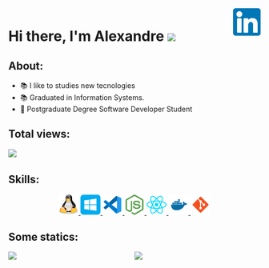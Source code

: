 <!-- ### Hi there 👋 -->

<!--
**alexandreceti/alexandreceti** is a ✨ _special_ ✨ repository because its `README.md` (this file) appears on your GitHub profile.

Here are some ideas to get you started:

- 🔭 I’m currently working on ...
- 🌱 I’m currently learning ...
- 👯 I’m looking to collaborate on ...
- 🤔 I’m looking for help with ...
- 💬 Ask me about ...
- 📫 How to reach me: ...
- 😄 Pronouns: ...
- ⚡ Fun fact: ...
-->


<a href="https://www.linkedin.com/in/alexandrecunhaeti/" target="_blank">
    <img 
        src="img/linkedin.svg" 
        alt="linkedIn" 
        width="55" 
        align="right" />
</a>


# Hi there, I'm Alexandre <img src="https://raw.githubusercontent.com/iampavangandhi/iampavangandhi/master/gifs/Hi.gif" width="30px"></h2>


## About: 

- 📚 I like to studies new tecnologies
- 📚 Graduated in Information Systems.
- 🌱 Postgraduate Degree Software Developer Student 
<!-- - ❤️ interests:  C#, .Net Core, Cloud, and all that's good. -->
<!-- - 🎮 I love play video games  -->


## Total views:

<img alingn="center" src="https://profile-counter.glitch.me/alexandreceti/count.svg" />

## Skills:
<p align="center">
    <a href="https://pt.wikipedia.org/wiki/Linux">
      <img src="img/tux.svg" alt="cs" width="40" height="40"/>
    </a>
    <a href="https://www.microsoft.com/pt-br/windows/">
      <img   src="img/windows.svg" alt="windows" width="40" height="40"/>
    </a>
    <a href="https://code.visualstudio.com">
      <img src="img/vscode.svg" alt="vscode" width="40" height="40"/>
    </a>  
    <a href="https://nodejs.org/pt-br/">
      <img src="img/nodejs.svg" alt="net" width="40" height="40"/>
    </a>
    <a href="https://pt-br.reactjs.org/">
      <img src="img/react.svg" alt="net" width="40" height="40"/>
    </a>
    <a href="https://www.docker.com/">
      <img src="img/docker.svg" alt="docker" width="40" height="40"/>
    </a>
    <a href="https://git-scm.com/">
      <img src="img/git.svg" alt="git" width="40" height="40"/>
    </a>
</p>
    

## Some statics:
<p align="center">
  <a href="#">
    <img src='https://github-readme-stats.vercel.app/api?username=alexandreceti&show_icons=true&theme=tokyonight&count_private=true&line_height=40'  align="left" />
    <img src='https://github-readme-stats.vercel.app/api/top-langs/?username=alexandreceti&theme=tokyonight&hide_langs_below=4'/>
  </a>
</p>


